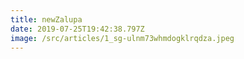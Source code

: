 ```yaml
---
title: newZalupa
date: 2019-07-25T19:42:38.797Z
image: /src/articles/1_sg-ulnm73whmdogklrqdza.jpeg
---
```


